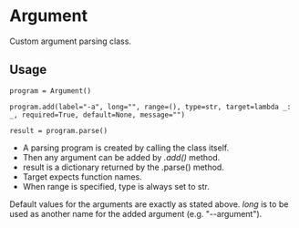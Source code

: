 # Argument

Custom argument parsing class.

## Usage

`program = Argument()`

`program.add(label="-a", long="", range=(), type=str, target=lambda _: _, required=True, default=None, message="")`

`result = program.parse()`

- A parsing program is created by calling the class itself.
- Then any argument can be added by _.add()_ method.
- result is a dictionary returned by the .parse() method.
- Target expects function names.
- When range is specified, type is always set to str.

Default values for the arguments are exactly as stated above.
_long_ is to be used as another name for the added argument
(e.g. "--argument").
